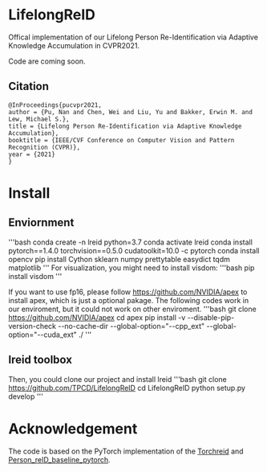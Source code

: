 # LifelongReID
Offical implementation of our Lifelong Person Re-Identification via Adaptive Knowledge Accumulation in CVPR2021.

Code are coming soon.

## Citation
```
@InProceedings{pucvpr2021,
author = {Pu, Nan and Chen, Wei and Liu, Yu and Bakker, Erwin M. and Lew, Michael S.},
title = {Lifelong Person Re-Identification via Adaptive Knowledge Accumulation},
booktitle = {IEEE/CVF Conference on Computer Vision and Pattern Recognition (CVPR)},
year = {2021}
}
```
# Install
## Enviornment
'''bash
conda create -n lreid python=3.7
conda activate lreid
conda install pytorch==1.4.0 torchvision==0.5.0 cudatoolkit=10.0 -c pytorch
conda install opencv
pip install Cython sklearn numpy prettytable easydict tqdm matplotlib
'''
For visualization, you might need to install visdom:
'''bash
pip install visdom
'''

If you want to use fp16, please follow https://github.com/NVIDIA/apex to install apex, which is just a optional pakage.
The following codes work in our enviroment, but it could not work on other enviroment.
'''bash
git clone https://github.com/NVIDIA/apex
cd apex
pip install -v --disable-pip-version-check --no-cache-dir --global-option="--cpp_ext" --global-option="--cuda_ext" ./
'''
## lreid toolbox
Then, you could clone our project and install lreid
'''bash
git clone https://github.com/TPCD/LifelongReID
cd LifelongReID
python setup.py develop
'''


# Acknowledgement
The code is based on the PyTorch implementation of the [Torchreid](https://github.com/KaiyangZhou/deep-person-reid]) and [Person_reID_baseline_pytorch](https://github.com/layumi/Person_reID_baseline_pytorch).

